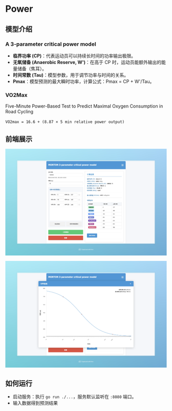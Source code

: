 # Power 

## 模型介绍

### A 3-parameter critical power model

- **临界功率 (CP)**：代表运动员可以持续长时间的功率输出极限。
- **无氧储备 (Anaerobic Reserve, W')**：在高于 CP 时，运动员能额外输出的能量储备（焦耳）。
- **时间常数 (Tau)**：模型参数，用于调节功率与时间的关系。
- **Pmax**：模型预测的最大瞬时功率，计算公式：Pmax = CP + W'/Tau。


### VO2Max
Five-Minute Power-Based Test to Predict Maximal Oxygen Consumption in Road Cycling

`VO2max = 16.6 + (8.87 × 5 min relative power output)`


## 前端展示

![](assets/main.png)

![](assets/curve.png)



## 如何运行

- 启动服务：执行 `go run ./...`，服务默认监听在 `:8080` 端口。
- 输入数据得到预测结果